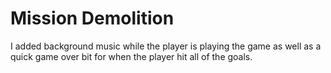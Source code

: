 # Mission Demolition
I added background music while the player is playing the game as well as a quick game over bit for when the player hit all of the goals.
